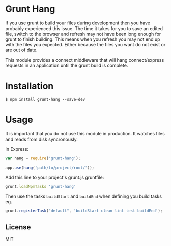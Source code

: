 Grunt Hang
==========

If you use grunt to build your files during development then you have probably experienced this issue. The time it takes for you to save an edited file, switch to the browser and refresh may not have been long enough for grunt to finish building. This means when you refresh you may not end up with the files you expected. Either because the files you want do not exist or are out of date.

This module provides a connect middleware that will hang connect/express requests in an application until the grunt build is complete.

Installation
============

    $ npm install grunt-hang --save-dev

Usage
=====

It is important that you do not use this module in production. It watches files and reads from disk syncronously.

In Express:
```js
var hang = require('grunt-hang');

app.use(hang('path/to/project/root/'));
```

Add this line to your project's grunt.js gruntfile:
```js
grunt.loadNpmTasks 'grunt-hang'
```

Then use the tasks `buildStart` and `buildEnd` when defining you build tasks eg.
```js
grunt.registerTask("default", 'buildStart clean lint test buildEnd');
```

License
-------

MIT